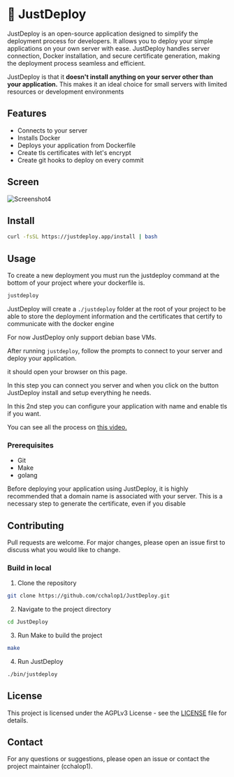 # 🛵 JustDeploy

JustDeploy is an open-source application designed to simplify the deployment process for developers. It allows you to deploy your simple applications on your own server with ease. JustDeploy handles server connection, Docker installation, and secure certificate generation, making the deployment process seamless and efficient.

JustDeploy is that it **doesn't install anything on your server other than your application.** This makes it an ideal choice for small servers with limited resources or development environments

## Features

- Connects to your server
- Installs Docker
- Deploys your application from Dockerfile
- Create tls certificates with let's encrypt
- Create git hooks to deploy on every commit

## Screen

![Screenshot4](https://raw.githubusercontent.com/cchalop1/JustDeploy/main/images/Screen1.png)

## Install

```bash
curl -fsSL https://justdeploy.app/install | bash
```

## Usage

To create a new deployment you must run the justdeploy command at the bottom of your project where your dockerfile is.

```bash
justdeploy
```

JustDeploy will create a `./justdeploy` folder at the root of your project to be able to store the deployment information and the certificates that certify to communicate with the docker engine

For now JustDeploy only support debian base VMs.

After running `justdeploy`, follow the prompts to connect to your server and deploy your application.

it should open your browser on this page.

In this step you can connect you server and when you click on the button JustDeploy install and setup everything he needs.

In this 2nd step you can configure your application with name and enable tls if you want.

You can see all the process on [this video.](https://youtu.be/u2nQGLpXTxM)

### Prerequisites

- Git
- Make
- golang

Before deploying your application using JustDeploy, it is highly recommended that a domain name is associated with your server. This is a necessary step to generate the certificate, even if you disable

## Contributing

Pull requests are welcome. For major changes, please open an issue first to discuss what you would like to change.

### Build in local

1. Clone the repository

```bash
git clone https://github.com/cchalop1/JustDeploy.git
```

2. Navigate to the project directory

```bash
cd JustDeploy
```

3. Run Make to build the project

```bash
make
```

4. Run JustDeploy

```bash
./bin/justdeploy
```

## License

This project is licensed under the AGPLv3 License - see the [LICENSE](LICENSE) file for details.

## Contact

For any questions or suggestions, please open an issue or contact the project maintainer (cchalop1).

<!--


## TODO

- [ ] socket
<!-- - [ ] update status with -->

<!-- - [ ] Usage graph on the sucess deploy page
- [ ] From github Url -->
